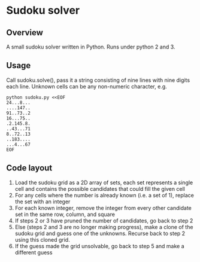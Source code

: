 # Sudoku solver

## Overview

A small sudoku solver written in Python. Runs under python 2 and 3.

## Usage

Call sudoku.solve(), pass it a string consisting of nine lines
with nine digits each line. Unknown cells can be any non-numeric character, e.g.

    python sudoku.py <<EOF
    24...8...
    ....147..
    91..73..2
    16...75..
    .2.145.8.
    ..43...71
    8..72..13
    ..183....
    ...4...67
    EOF

## Code layout

1. Load the sudoku grid as a 2D array of sets, each set represents a single cell and contains the possible candidates that could fill the given cell
2. For any cells where the number is already known (i.e. a set of 1), replace the set with an integer
3. For each known integer, remove the integer from every other candidate set in the same row, column, and square
4. If steps 2 or 3 have pruned the number of candidates, go back to step 2
5. Else (steps 2 and 3 are no longer making progress), make a clone of the sudoku grid and guess one of the unknowns. Recurse back to step 2 using this cloned grid.
6. If the guess made the grid unsolvable, go back to step 5 and make a different guess
